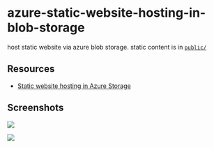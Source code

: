 # azure-static-website-hosting-in-blob-storage

host static website via azure blob storage.  static content is in [`public/`](public)

## Resources

- [Static website hosting in Azure Storage](https://docs.microsoft.com/en-us/azure/storage/blobs/storage-blob-static-website)

## Screenshots

![](https://www.evernote.com/l/AAH3jI1nbNRB-p6GdSTIteIx1Vyl62noMWgB/image.png)

![](https://www.evernote.com/l/AAHh-B2Y8U1FJICEVeqeREaThCZon6NUxYAB/image.png)